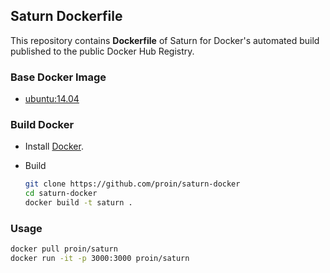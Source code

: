 ## Saturn Dockerfile

This repository contains **Dockerfile** of Saturn for Docker's automated build published to the public Docker Hub Registry.

### Base Docker Image

- [ubuntu:14.04](https://registry.hub.docker.com/u/library/ubuntu/)

### Build Docker

- Install [Docker](https://www.docker.com).

- Build

    ```bash
    git clone https://github.com/proin/saturn-docker
    cd saturn-docker
    docker build -t saturn .
    ```

### Usage

```bash
docker pull proin/saturn
docker run -it -p 3000:3000 proin/saturn
```
